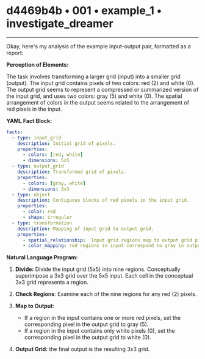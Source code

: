 # d4469b4b • 001 • example_1 • investigate_dreamer

---
Okay, here's my analysis of the example input-output pair, formatted as a report:

**Perception of Elements:**

The task involves transforming a larger grid (input) into a smaller grid (output). The input grid contains pixels of two colors: red (2) and white (0). The output grid seems to represent a compressed or summarized version of the input grid, and uses two colors: gray (5) and white (0). The spatial arrangement of colors in the output seems related to the arrangement of red pixels in the input.

**YAML Fact Block:**



```yaml
facts:
  - type: input_grid
    description: Initial grid of pixels.
    properties:
      - colors: [red, white]
      - dimensions: 5x5
  - type: output_grid
    description: Transformed grid of pixels.
    properties:
      - colors: [gray, white]
      - dimensions: 3x3
  - type: object
    description: Contiguous blocks of red pixels in the input grid.
    properties:
      - color: red
      - shape: irregular
  - type: transformation
    description: Mapping of input grid to output grid.
    properties:
      - spatial_relationship:  Input grid regions map to output grid pixels.
      - color_mapping: red regions in input correspond to gray in output; white regions in input correspond to white in output.
```



**Natural Language Program:**

1.  **Divide:** Divide the input grid (5x5) into nine regions. Conceptually superimpose a 3x3 grid over the 5x5 input. Each cell in the conceptual 3x3 grid represents a region.

2.  **Check Regions**: Examine each of the nine regions for any red (2) pixels.

3.  **Map to Output**:
    *   If a region in the input contains one or more red pixels, set the corresponding pixel in the output grid to gray (5).
    *   If a region in the input contains only white pixels (0), set the corresponding pixel in the output grid to white (0).

4.  **Output Grid:** the final output is the resulting 3x3 grid.

